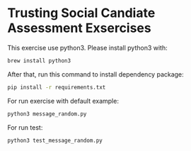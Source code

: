 # Trusting Social Candiate Assessment Exsercises 

This exercise use python3. Please install python3 with:

```bash
brew install python3
```

After that, run this command to install dependency package:

```bash
pip install -r requirements.txt
```

For run exercise with default example:

```bash
python3 message_random.py
```

For run test:

```bash
python3 test_message_random.py
```
